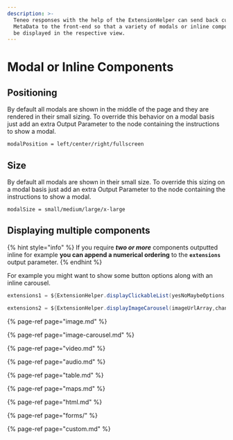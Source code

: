 ```yaml
---
description: >-
  Teneo responses with the help of the ExtensionHelper can send back custom
  MetaData to the front-end so that a variety of modals or inline components can
  be displayed in the respective view.
---
```


# Modal or Inline Components

## Positioning

By default all modals are shown in the middle of the page and they are rendered in their small sizing. To override this behavior on a modal basis just add an extra Output Parameter to the node containing the instructions to show a modal. 

```text
modalPosition = left/center/right/fullscreen
```

## Size

By default all modals are shown in their small size. To override this sizing on a modal basis just add an extra Output Parameter to the node containing the instructions to show a modal. 

```text
modalSize = small/medium/large/x-large
```

## Displaying multiple components

{% hint style="info" %}
If you require _**two or more**_ components outputted inline for example **you can append a numerical ordering** to the **`extensions`** output parameter. 
{% endhint %}

For example you might want to show some button options along with an inline carousel.

```groovy
extensions1 = ${ExtensionHelper.displayClickableList(yesNoMaybeOptions,channel)}
```

```groovy
extensions2 = ${ExtensionHelper.displayImageCarousel(imageUrlArray,channel)}
```

{% page-ref page="image.md" %}

{% page-ref page="image-carousel.md" %}

{% page-ref page="video.md" %}

{% page-ref page="audio.md" %}

{% page-ref page="table.md" %}

{% page-ref page="maps.md" %}

{% page-ref page="html.md" %}

{% page-ref page="forms/" %}

{% page-ref page="custom.md" %}



